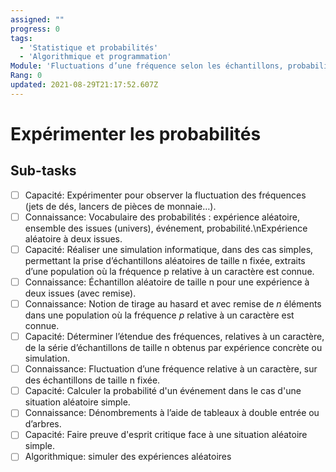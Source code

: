 ```yaml
---
assigned: ""
progress: 0
tags:
  - 'Statistique et probabilités'
  - 'Algorithmique et programmation'
Module: 'Fluctuations d’une fréquence selon les échantillons, probabilités'
Rang: 0
updated: 2021-08-29T21:17:52.607Z
---
```


# Expérimenter les probabilités

## Sub-tasks

- [ ] Capacité: Expérimenter pour observer la fluctuation des fréquences (jets de dés, lancers de pièces de monnaie…).
- [ ] Connaissance: Vocabulaire des probabilités : expérience aléatoire, ensemble des issues (univers), événement, probabilité.\nExpérience aléatoire à deux issues.
- [ ] Capacité: Réaliser une simulation informatique, dans des cas simples, permettant la prise d’échantillons aléatoires de taille n fixée, extraits d’une population où la fréquence p relative à un caractère est connue.
- [ ] Connaissance: Échantillon aléatoire de taille n pour une expérience à deux issues (avec remise).
- [ ] Connaissance: Notion de tirage au hasard et avec remise de $n$ éléments dans une population où la fréquence *p* relative à un caractère est connue.
- [ ] Capacité: Déterminer l’étendue des fréquences, relatives à un caractère, de la série d’échantillons de taille n obtenus par expérience concrète ou simulation.
- [ ] Connaissance: Fluctuation d’une fréquence relative à un caractère, sur des échantillons de taille n fixée.
- [ ] Capacité: Calculer la probabilité d'un événement dans le cas d'une situation aléatoire simple.
- [ ] Connaissance: Dénombrements à l’aide de tableaux à double entrée ou d’arbres.
- [ ] Capacité: Faire preuve d'esprit critique face à une situation aléatoire simple.
- [ ] Algorithmique: simuler des expériences aléatoires

